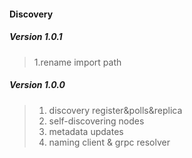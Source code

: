 #### Discovery
##### Version 1.0.1
> 1.rename import path  

##### Version 1.0.0
> 1. discovery register&polls&replica  
> 2. self-discovering nodes  
> 3. metadata updates  
> 4. naming client  & grpc resolver  
